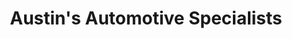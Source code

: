 ---
title: "Austin's Automotive Specialists"
url: /leander/austins-automotive-specialists/
shop: Autowerkstatt
---